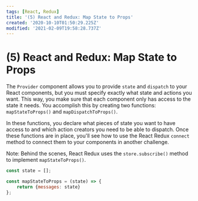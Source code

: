 ```yaml
---
tags: [React, Redux]
title: '(5) React and Redux: Map State to Props'
created: '2020-10-10T01:50:29.225Z'
modified: '2021-02-09T19:58:28.737Z'
---
```


(5) React and Redux: Map State to Props
=======================================

The `Provider` component allows you to provide `state` and `dispatch` to your React components, but you must specify exactly what state and actions you want. This way, you make sure that each component only has access to the state it needs. You accomplish this by creating two functions: `mapStateToProps()` and `mapDispatchToProps()`.

In these functions, you declare what pieces of state you want to have access to and which action creators you need to be able to dispatch. Once these functions are in place, you'll see how to use the React Redux `connect` method to connect them to your components in another challenge.

Note: Behind the scenes, React Redux uses the `store.subscribe()` method to implement `mapStateToProps()`.

``` javascript
const state = [];

const mapStateToProps = (state) => {
    return {messages: state}
};

```
